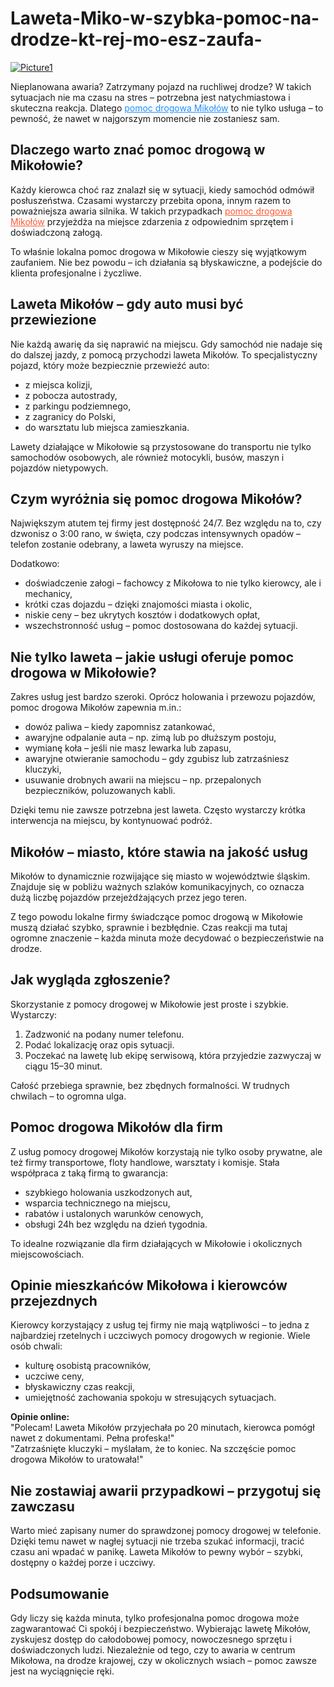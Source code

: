 # Laweta-Miko-w-szybka-pomoc-na-drodze-kt-rej-mo-esz-zaufa-
<a href="https://ibb.co/6RZP5Frk"><img src="https://i.ibb.co/XZ4sTtjq/Picture1.png" alt="Picture1" border="0"></a>
<p>Nieplanowana awaria? Zatrzymany pojazd na ruchliwej drodze? W takich sytuacjach nie ma czasu na stres – potrzebna jest natychmiastowa i skuteczna reakcja. Dlatego <a href="http://pomocdrogowamikolow.pl/" style="color: #1e90ff;" target="_blank" rel="noopener noreferrer"> pomoc drogowa Mikołów</a> to nie tylko usługa – to pewność, że nawet w najgorszym momencie nie zostaniesz sam.</p>

  <h2>Dlaczego warto znać pomoc drogową w Mikołowie?</h2>
  <p>Każdy kierowca choć raz znalazł się w sytuacji, kiedy samochód odmówił posłuszeństwa. Czasami wystarczy przebita opona, innym razem to poważniejsza awaria silnika. W takich przypadkach <a href="http://pomocdrogowamikolow.pl/" style="color: #FF5733;" target="_blank" rel="noopener noreferrer"> pomoc drogowa Mikołów</a> przyjeżdża na miejsce zdarzenia z odpowiednim sprzętem i doświadczoną załogą.</p>
  <p>To właśnie lokalna pomoc drogowa w Mikołowie cieszy się wyjątkowym zaufaniem. Nie bez powodu – ich działania są błyskawiczne, a podejście do klienta profesjonalne i życzliwe.</p>

  <h2>Laweta Mikołów – gdy auto musi być przewiezione</h2>
  <p>Nie każdą awarię da się naprawić na miejscu. Gdy samochód nie nadaje się do dalszej jazdy, z pomocą przychodzi laweta Mikołów. To specjalistyczny pojazd, który może bezpiecznie przewieźć auto:</p>
  <ul>
    <li>z miejsca kolizji,</li>
    <li>z pobocza autostrady,</li>
    <li>z parkingu podziemnego,</li>
    <li>z zagranicy do Polski,</li>
    <li>do warsztatu lub miejsca zamieszkania.</li>
  </ul>
  <p>Lawety działające w Mikołowie są przystosowane do transportu nie tylko samochodów osobowych, ale również motocykli, busów, maszyn i pojazdów nietypowych.</p>

  <h2>Czym wyróżnia się pomoc drogowa Mikołów?</h2>
  <p>Największym atutem tej firmy jest dostępność 24/7. Bez względu na to, czy dzwonisz o 3:00 rano, w święta, czy podczas intensywnych opadów – telefon zostanie odebrany, a laweta wyruszy na miejsce.</p>
  <p>Dodatkowo:</p>
  <ul>
    <li>doświadczenie załogi – fachowcy z Mikołowa to nie tylko kierowcy, ale i mechanicy,</li>
    <li>krótki czas dojazdu – dzięki znajomości miasta i okolic,</li>
    <li>niskie ceny – bez ukrytych kosztów i dodatkowych opłat,</li>
    <li>wszechstronność usług – pomoc dostosowana do każdej sytuacji.</li>
  </ul>

  <h2>Nie tylko laweta – jakie usługi oferuje pomoc drogowa w Mikołowie?</h2>
  <p>Zakres usług jest bardzo szeroki. Oprócz holowania i przewozu pojazdów, pomoc drogowa Mikołów zapewnia m.in.:</p>
  <ul>
    <li>dowóz paliwa – kiedy zapomnisz zatankować,</li>
    <li>awaryjne odpalanie auta – np. zimą lub po dłuższym postoju,</li>
    <li>wymianę koła – jeśli nie masz lewarka lub zapasu,</li>
    <li>awaryjne otwieranie samochodu – gdy zgubisz lub zatrzaśniesz kluczyki,</li>
    <li>usuwanie drobnych awarii na miejscu – np. przepalonych bezpieczników, poluzowanych kabli.</li>
  </ul>
  <p>Dzięki temu nie zawsze potrzebna jest laweta. Często wystarczy krótka interwencja na miejscu, by kontynuować podróż.</p>

  <h2>Mikołów – miasto, które stawia na jakość usług</h2>
  <p>Mikołów to dynamicznie rozwijające się miasto w województwie śląskim. Znajduje się w pobliżu ważnych szlaków komunikacyjnych, co oznacza dużą liczbę pojazdów przejeżdżających przez jego teren.</p>
  <p>Z tego powodu lokalne firmy świadczące pomoc drogową w Mikołowie muszą działać szybko, sprawnie i bezbłędnie. Czas reakcji ma tutaj ogromne znaczenie – każda minuta może decydować o bezpieczeństwie na drodze.</p>

  <h2>Jak wygląda zgłoszenie?</h2>
  <p>Skorzystanie z pomocy drogowej w Mikołowie jest proste i szybkie. Wystarczy:</p>
  <ol>
    <li>Zadzwonić na podany numer telefonu.</li>
    <li>Podać lokalizację oraz opis sytuacji.</li>
    <li>Poczekać na lawetę lub ekipę serwisową, która przyjedzie zazwyczaj w ciągu 15–30 minut.</li>
  </ol>
  <p>Całość przebiega sprawnie, bez zbędnych formalności. W trudnych chwilach – to ogromna ulga.</p>

  <h2>Pomoc drogowa Mikołów dla firm</h2>
  <p>Z usług pomocy drogowej Mikołów korzystają nie tylko osoby prywatne, ale też firmy transportowe, floty handlowe, warsztaty i komisje. Stała współpraca z taką firmą to gwarancja:</p>
  <ul>
    <li>szybkiego holowania uszkodzonych aut,</li>
    <li>wsparcia technicznego na miejscu,</li>
    <li>rabatów i ustalonych warunków cenowych,</li>
    <li>obsługi 24h bez względu na dzień tygodnia.</li>
  </ul>
  <p>To idealne rozwiązanie dla firm działających w Mikołowie i okolicznych miejscowościach.</p>

  <h2>Opinie mieszkańców Mikołowa i kierowców przejezdnych</h2>
  <p>Kierowcy korzystający z usług tej firmy nie mają wątpliwości – to jedna z najbardziej rzetelnych i uczciwych pomocy drogowych w regionie. Wiele osób chwali:</p>
  <ul>
    <li>kulturę osobistą pracowników,</li>
    <li>uczciwe ceny,</li>
    <li>błyskawiczny czas reakcji,</li>
    <li>umiejętność zachowania spokoju w stresujących sytuacjach.</li>
  </ul>
  <p><strong>Opinie online:</strong><br>
    "Polecam! Laweta Mikołów przyjechała po 20 minutach, kierowca pomógł nawet z dokumentami. Pełna profeska!"<br>
    "Zatrzaśnięte kluczyki – myślałam, że to koniec. Na szczęście pomoc drogowa Mikołów to uratowała!"
  </p>

  <h2>Nie zostawiaj awarii przypadkowi – przygotuj się zawczasu</h2>
  <p>Warto mieć zapisany numer do sprawdzonej pomocy drogowej w telefonie. Dzięki temu nawet w nagłej sytuacji nie trzeba szukać informacji, tracić czasu ani wpadać w panikę. Laweta Mikołów to pewny wybór – szybki, dostępny o każdej porze i uczciwy.</p>

  <h2>Podsumowanie</h2>
  <p>Gdy liczy się każda minuta, tylko profesjonalna pomoc drogowa może zagwarantować Ci spokój i bezpieczeństwo. Wybierając lawetę Mikołów, zyskujesz dostęp do całodobowej pomocy, nowoczesnego sprzętu i doświadczonych ludzi. Niezależnie od tego, czy to awaria w centrum Mikołowa, na drodze krajowej, czy w okolicznych wsiach – pomoc zawsze jest na wyciągnięcie ręki.</p>
